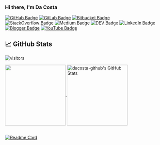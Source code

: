 
### Hi there, I'm Da Costa


[![GitHub Badge](https://img.shields.io/badge/GitHub-100000?style=for-the-badge&logo=github&logoColor=white)](https://github.com/dacosta-github)
[![GitLab Badge](https://img.shields.io/badge/GitLab-330F63?style=for-the-badge&logo=gitlab&logoColor=white)](https://gitlab.com/dacosta-github)
[![Bitbucket Badge](https://img.shields.io/badge/Bitbucket-330F63?style=for-the-badge&logo=bitbucket&logoColor=white)](https://bitbucket.org/dacosta-github/)
[![StackOverflow Badge](https://img.shields.io/badge/Stack_Overflow-FE7A16?style=for-the-badge&logo=stack-overflow&logoColor=white)](https://stackoverflow.com/users/2371987/dacosta-github)
[![Medium Badge](https://img.shields.io/badge/Medium-12100E?style=for-the-badge&logo=medium&logoColor=white)](https://medium.com/dacosta-github)
[![DEV Badge](https://img.shields.io/badge/dev.to-0A0A0A?style=for-the-badge&logo=dev.to&logoColor=white)](https://dev.to/dacosta-github)
[![LinkedIn Badge](https://img.shields.io/badge/LinkedIn-0077B5?style=for-the-badge&logo=linkedin&logoColor=white)](https://www.linkedin.com/in/dacosta-github/)
[![Blogger Badge](https://img.shields.io/badge/Blogger-FF5722?style=for-the-badge&logo=blogger&logoColor=white)](https://dacosta-github.blogspot.com/)
[![YouTube Badge](https://img.shields.io/badge/YouTube-FF0000?style=for-the-badge&logo=youtube&logoColor=white)](https://www.youtube.com/channel/dacosta-github)



## &#x1f4c8; GitHub Stats

![visitors](https://visitor-badge.glitch.me/badge?style=flat-square&page_id=dacosta-github)

<a href="https://github.com/dacosta-github/about-me">
  <img height="200px" align="center" src="https://github-readme-stats.vercel.app/api/top-langs/?username=dacosta-github&layout=compact&langs_count=10&hide=asp,php&title_color=ffffff&text_color=c9cacc&icon_color=2bbc8a&bg_color=1d1f21" />
</a>
<a href="https://github.com/dacosta-github/about-me">
  <img height="200px" align="center" src="https://github-readme-stats.vercel.app/api?username=dacosta-github&show_icons=true&line_height=27&count_private=true&title_color=ffffff&text_color=c9cacc&icon_color=2bbc8a&bg_color=1d1f21" alt="dacosta-github's GitHub Stats" />
</a>


<br>

<br>


[![Readme Card](https://github-readme-stats.vercel.app/api/pin/?username=dacosta-github&repo=udacity-mle)](https://github.com/dacosta-github/udacity-mle)
